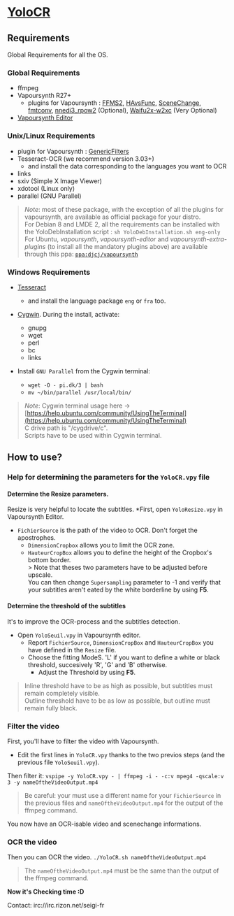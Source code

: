 [YoloCR](http://gogs.seigi.tk/Yuri/YoloCR/)
========

Requirements
--------

Global Requirements for all the OS.

### Global Requirements

* ffmpeg
* Vapoursynth R27+
    * plugins for Vapoursynth : [FFMS2](https://github.com/FFMS/ffms2), [HAvsFunc](http://forum.doom9.org/showthread.php?t=166582), [SceneChange](http://forum.doom9.org/showthread.php?t=166769), [fmtconv](http://forum.doom9.org/showthread.php?t=166504), [nnedi3_rpow2](http://forum.doom9.org/showthread.php?t=172652) (Optional), [Waifu2x-w2xc](http://forum.doom9.org/showthread.php?t=172390) (Very Optional)
 * [Vapoursynth Editor](https://bitbucket.org/mystery_keeper/vapoursynth-editor)

### Unix/Linux Requirements

* plugin for Vapoursynth : [GenericFilters](https://github.com/myrsloik/GenericFilters)
* Tesseract-OCR (we recommend version 3.03+)
  * and install the data corresponding to the languages you want to OCR
* links
* sxiv (Simple X Image Viewer)
* xdotool (Linux only)
* parallel (GNU Parallel)

>*Note*: most of these package, with the exception of all the plugins for vapoursynth, are available as official package for your distro.
><br>For Debian 8 and LMDE 2, all the requirements can be installed with the YoloDebInstallation script : `sh YoloDebInstallation.sh eng-only`
><br>For Ubuntu, *vapoursynth*, *vapoursynth-editor* and  *vapoursynth-extra-plugins* (to install all the mandatory plugins above) are available through this ppa: [`ppa:djcj/vapoursynth`](https://launchpad.net/~djcj/+archive/ubuntu/vapoursynth)

### Windows Requirements

* [Tesseract](https://code.google.com/p/tesseract-ocr/downloads/detail?name=tesseract-ocr-setup-3.02.02.exe)
  * and install the language package `eng` or `fra` too.
* [Cygwin](https://www.cygwin.com/). During the install, activate: 
  * gnupg
  * wget
  * perl
  * bc
  * links

* Install `GNU Parallel` from the Cygwin terminal:
  * `wget -O - pi.dk/3 | bash`
  * `mv ~/bin/parallel /usr/local/bin/`

>*Note*: Cygwin terminal usage here → [https://help.ubuntu.com/community/UsingTheTerminal](https://help.ubuntu.com/community/UsingTheTerminal)
><br>C drive path is "/cygdrive/c".
><br>Scripts have to be used within Cygwin terminal.

How to use?
----------

### Help for determining the parameters for the `YoloCR.vpy` file

#### Determine the Resize parameters.

Resize is very helpful to locate the subtitles.
*First, open `YoloResize.vpy` in Vapoursynth Editor.
  * `FichierSource` is the path of the video to OCR. Don't forget the apostrophes.
	* `DimensionCropbox` allows you to limit the OCR zone.
	* `HauteurCropBox` allows you to define the height of the Cropbox's bottom border.
	<br>> Note that theses two parameters have to be adjusted before upscale.
	<br>You can then change `Supersampling` parameter to -1 and verify that your subtitles aren't eated by the white borderline by using **F5**.

#### Determine the threshold of the subtitles

It's to improve the OCR-process and the subtitles detection.
* Open `YoloSeuil.vpy` in Vapoursynth editor.
  * Report `FichierSource`, `DimensionCropBox` and `HauteurCropBox` you have defined in the `Resize` file.
  * Choose the fitting ModeS. 'L' if you want to define a white or black threshold, succesively 'R', 'G' and 'B' otherwise.
	* Adjust the Threshold by using **F5**.

> Inline threshold have to be as high as possible, but subtitles must remain completely visible.
> <br>Outline threshold have to be as low as possible, but outline must remain fully black.

### Filter the video

First, you'll have to filter the video with Vapoursynth. 
  * Edit the first lines in `YoloCR.vpy` thanks to the two previos steps (and the previous file `YoloSeuil.vpy`).
 
Then filter it: `vspipe -y YoloCR.vpy - | ffmpeg -i - -c:v mpeg4 -qscale:v 3 -y nameOftheVideoOutput.mp4`
>Be careful: your must use a different name for your `FichierSource` in the previous files and `nameOftheVideoOutput.mp4` for the output of the ffmpeg command.

You now have an OCR-isable video and scenechange informations.

### OCR the video

Then you can OCR the video.
`./YoloCR.sh nameOftheVideoOutput.mp4`
> The `nameOftheVideoOutput.mp4` must be the same than the output of the ffmpeg command.

**Now it's Checking time :D**

Contact: irc://irc.rizon.net/seigi-fr

